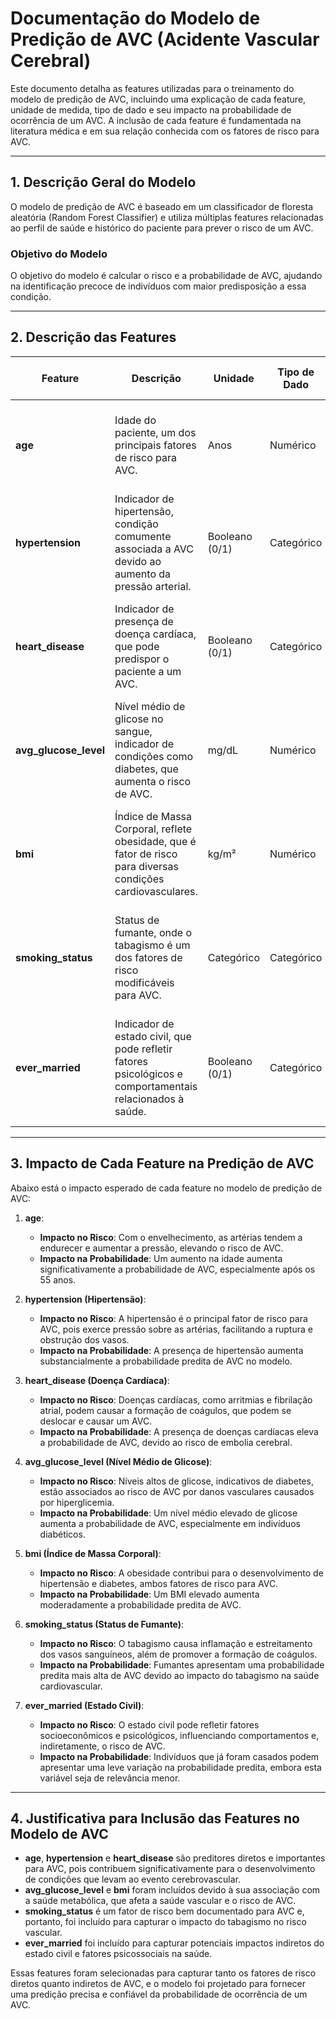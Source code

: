 # Documentação do Modelo de Predição de AVC (Acidente Vascular Cerebral)

Este documento detalha as features utilizadas para o treinamento do modelo de predição de AVC, incluindo uma explicação de cada feature, unidade de medida, tipo de dado e seu impacto na probabilidade de ocorrência de um AVC. A inclusão de cada feature é fundamentada na literatura médica e em sua relação conhecida com os fatores de risco para AVC.

---

## 1. Descrição Geral do Modelo

O modelo de predição de AVC é baseado em um classificador de floresta aleatória (Random Forest Classifier) e utiliza múltiplas features relacionadas ao perfil de saúde e histórico do paciente para prever o risco de um AVC.

### Objetivo do Modelo
O objetivo do modelo é calcular o risco e a probabilidade de AVC, ajudando na identificação precoce de indivíduos com maior predisposição a essa condição.

---

## 2. Descrição das Features

| Feature             | Descrição                                                                                     | Unidade         | Tipo de Dado | Impacto na Predição do Modelo |
|---------------------|-----------------------------------------------------------------------------------------------|-----------------|--------------|--------------------------------|
| **age**             | Idade do paciente, um dos principais fatores de risco para AVC.                               | Anos            | Numérico     | Altamente relevante; o risco de AVC aumenta significativamente com a idade, especialmente após os 55 anos. |
| **hypertension**    | Indicador de hipertensão, condição comumente associada a AVC devido ao aumento da pressão arterial. | Booleano (0/1)  | Categórico   | Fundamental; a hipertensão é um dos fatores de risco mais importantes para AVC. |
| **heart_disease**   | Indicador de presença de doença cardíaca, que pode predispor o paciente a um AVC.             | Booleano (0/1)  | Categórico   | Relevante; doenças cardíacas, como fibrilação atrial, aumentam o risco de coágulos, elevando a chance de AVC. |
| **avg_glucose_level** | Nível médio de glicose no sangue, indicador de condições como diabetes, que aumenta o risco de AVC. | mg/dL           | Numérico     | Importante; níveis elevados de glicose estão associados ao risco aumentado de AVC, especialmente em diabéticos. |
| **bmi**             | Índice de Massa Corporal, reflete obesidade, que é fator de risco para diversas condições cardiovasculares. | kg/m²           | Numérico     | Moderadamente relevante; obesidade contribui para hipertensão e diabetes, que aumentam o risco de AVC. |
| **smoking_status**  | Status de fumante, onde o tabagismo é um dos fatores de risco modificáveis para AVC.          | Categórico      | Categórico   | Relevante; o tabagismo aumenta o risco de coágulos sanguíneos e estreitamento das artérias, elevando o risco de AVC. |
| **ever_married**    | Indicador de estado civil, que pode refletir fatores psicológicos e comportamentais relacionados à saúde. | Booleano (0/1)  | Categórico   | Relevância moderada; alguns estudos sugerem que fatores sociais podem influenciar a saúde geral, impactando o risco de AVC. |

---

## 3. Impacto de Cada Feature na Predição de AVC

Abaixo está o impacto esperado de cada feature no modelo de predição de AVC:

1. **age**:
   - **Impacto no Risco**: Com o envelhecimento, as artérias tendem a endurecer e aumentar a pressão, elevando o risco de AVC.
   - **Impacto na Probabilidade**: Um aumento na idade aumenta significativamente a probabilidade de AVC, especialmente após os 55 anos.

2. **hypertension (Hipertensão)**:
   - **Impacto no Risco**: A hipertensão é o principal fator de risco para AVC, pois exerce pressão sobre as artérias, facilitando a ruptura e obstrução dos vasos.
   - **Impacto na Probabilidade**: A presença de hipertensão aumenta substancialmente a probabilidade predita de AVC no modelo.

3. **heart_disease (Doença Cardíaca)**:
   - **Impacto no Risco**: Doenças cardíacas, como arritmias e fibrilação atrial, podem causar a formação de coágulos, que podem se deslocar e causar um AVC.
   - **Impacto na Probabilidade**: A presença de doenças cardíacas eleva a probabilidade de AVC, devido ao risco de embolia cerebral.

4. **avg_glucose_level (Nível Médio de Glicose)**:
   - **Impacto no Risco**: Níveis altos de glicose, indicativos de diabetes, estão associados ao risco de AVC por danos vasculares causados por hiperglicemia.
   - **Impacto na Probabilidade**: Um nível médio elevado de glicose aumenta a probabilidade de AVC, especialmente em indivíduos diabéticos.

5. **bmi (Índice de Massa Corporal)**:
   - **Impacto no Risco**: A obesidade contribui para o desenvolvimento de hipertensão e diabetes, ambos fatores de risco para AVC.
   - **Impacto na Probabilidade**: Um BMI elevado aumenta moderadamente a probabilidade predita de AVC.

6. **smoking_status (Status de Fumante)**:
   - **Impacto no Risco**: O tabagismo causa inflamação e estreitamento dos vasos sanguíneos, além de promover a formação de coágulos.
   - **Impacto na Probabilidade**: Fumantes apresentam uma probabilidade predita mais alta de AVC devido ao impacto do tabagismo na saúde cardiovascular.

7. **ever_married (Estado Civil)**:
   - **Impacto no Risco**: O estado civil pode refletir fatores socioeconômicos e psicológicos, influenciando comportamentos e, indiretamente, o risco de AVC.
   - **Impacto na Probabilidade**: Indivíduos que já foram casados podem apresentar uma leve variação na probabilidade predita, embora esta variável seja de relevância menor.

---

## 4. Justificativa para Inclusão das Features no Modelo de AVC

- **age**, **hypertension** e **heart_disease** são preditores diretos e importantes para AVC, pois contribuem significativamente para o desenvolvimento de condições que levam ao evento cerebrovascular.
- **avg_glucose_level** e **bmi** foram incluídos devido à sua associação com a saúde metabólica, que afeta a saúde vascular e o risco de AVC.
- **smoking_status** é um fator de risco bem documentado para AVC e, portanto, foi incluído para capturar o impacto do tabagismo no risco vascular.
- **ever_married** foi incluído para capturar potenciais impactos indiretos do estado civil e fatores psicossociais na saúde.

Essas features foram selecionadas para capturar tanto os fatores de risco diretos quanto indiretos de AVC, e o modelo foi projetado para fornecer uma predição precisa e confiável da probabilidade de ocorrência de um AVC.